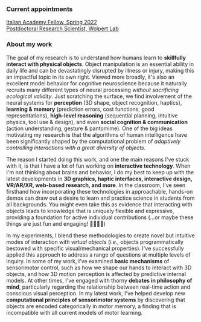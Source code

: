 ### Current appointments
[Italian Academy Fellow, Spring 2022](https://italianacademy.columbia.edu)<br>
[Postdoctoral Research Scientist, Wolpert Lab](https://wolpertlab.neuroscience.columbia.edu)

### About my work
The goal of my research is to understand how humans learn to **skillfully interact with physical objects**. Object manipulation is an essential ability in daily life and can be devastatingly disrupted by illness or injury, making this an impactful topic in its own right. Viewed more broadly, it's also an excellent model behavior for cognitive neuroscience because it naturally recruits many different types of neural processing _without sacrificing ecological validity_. Just scratching the surface, we find involvement of the neural systems for **perception** (3D shape, object recognition, haptics), **learning & memory** (prediction errors, cost functions, good representations), **high-level reasoning** (sequential planning, intuitive physics, tool use & design), and even **social cognition & communication** (action understanding, gesture & pantomime). One of the big ideas motivating my research is that the algorithms of human intelligence have been significantly shaped by the computational problem of _adaptively controlling interactions with a great diversity of objects_.

The reason I started doing this work, and one the main reasons I've stuck with it, is that I have a lot of fun working on **interactive technology**. When I'm not thinking about brains and behavior, I do my best to keep up with the latest developments in **3D graphics, haptic interfaces, interactive design, VR/AR/XR, web-based research, and more**. In the classroom, I've seen firsthand how incorporating these technologies in approachable, hands-on demos can draw out a desire to learn and practice science in students from all backgrounds. You might even take this as evidence that interacting with objects leads to knowledge that is uniquely flexible and expressive, providing a foundation for active individual contributions (...or maybe these things are just fun and engaging! 🤷‍♂️😅🧀)

In my experiments, I blend these methodologies to create novel but intuitive modes of interaction with _virtual objects_ (_i.e.,_ objects programmatically bestowed with specific visual/mechanical properties). I've successfully applied this approach to address a range of questions at multiple levels of inquiry. In some of my work, I've examined **basic mechanisms** of sensorimotor control, such as how we shape our hands to interact with 3D objects, and how 3D motion perception is affected by predictive internal models. At other times, I've engaged with thorny **debates in philosophy of mind**, particularly regarding the relationship between real-time action and conscious visual perception. In my latest work, I've helped develop new **computational principles of sensorimotor systems** by discovering that objects are encoded categorically in motor memory, a finding that is incompatible with all current models of motor learning.
